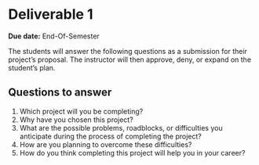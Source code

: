 # Deliverable 1
**Due date:** End-Of-Semester

The students will answer the following questions as a submission for their project’s proposal. The instructor will then approve, deny, or expand on the student’s plan.

## Questions to answer
 
1. Which project will you be completing?
2. Why have you chosen this project?
3. What are the possible problems, roadblocks, or difficulties you anticipate during the process of completing the project?
4. How are you planning to overcome these difficulties?
5. How do you think completing this project will help you in your career?